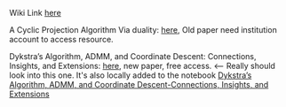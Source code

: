Wiki Link [here](https://en.wikipedia.org/wiki/Dykstra%27s_projection_algorithm)

A Cyclic Projection Algorithm Via duality:
[here](https://link.springer.com/content/pdf/10.1007/BF02614077.pdf), Old paper need institution account to access resource.

Dykstra’s Algorithm, ADMM, and Coordinate Descent: Connections, Insights, and Extensions: 
[here](https://arxiv.org/pdf/1705.04768.pdf), new paper, free access. <-- Really should look into this one. It's also locally added to the notebook 
[Dykstra’s Algorithm, ADMM, and Coordinate Descent-Connections, Insights, and Extensions](../MATH%20999%20Paper%20Reviews%20and%20Frontier%20Mathematics/References%20Sep%202022/Dykstra%E2%80%99s%20Algorithm,%20ADMM,%20and%20Coordinate%20Descent-Connections,%20Insights,%20and%20Extensions.pdf)
